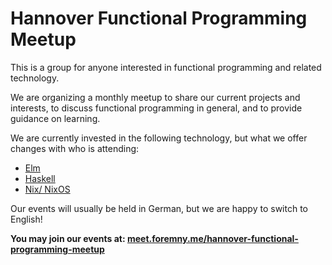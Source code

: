 # Hannover Functional Programming Meetup

This is a group for anyone interested in functional programming and related technology.

We are organizing a monthly meetup to share our current projects and interests, to discuss functional programming in general, and to provide guidance on learning.

We are currently invested in the following technology, but what we offer changes with who is attending:

- [Elm](https://elm-lang.org/)
- [Haskell](https://www.haskell.org/)
- [Nix/ NixOS](https://nixos.org/)

Our events will usually be held in German, but we are happy to switch to English!

**You may join our events at: [meet.foremny.me/hannover-functional-programming-meetup](https://meet.foremny.me/hannover-functional-programming-meetup)**
